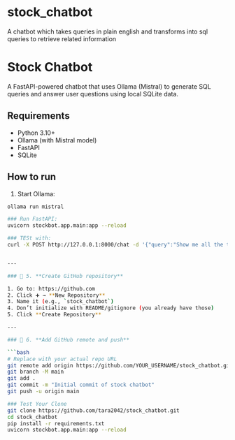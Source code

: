 # stock_chatbot
A chatbot which takes queries in plain english and transforms into sql queries to retrieve related information


# Stock Chatbot

A FastAPI-powered chatbot that uses Ollama (Mistral) to generate SQL queries and answer user questions using local SQLite data.

## Requirements
- Python 3.10+
- Ollama (with Mistral model)
- FastAPI
- SQLite

## How to run

1. Start Ollama:
```bash
ollama run mistral

### Run FastAPI:
uvicorn stockbot.app.main:app --reload

### TESt with:
curl -X POST http://127.0.0.1:8000/chat -d '{"query":"Show me all the top indices on 2025-07-22"}' -H "Content-Type: application/json"


---

### 🧬 5. **Create GitHub repository**

1. Go to: https://github.com
2. Click ➕ → **New Repository**
3. Name it (e.g., `stock_chatbot`)
4. Don’t initialize with README/gitignore (you already have those)
5. Click **Create Repository**

---

### 🔗 6. **Add GitHub remote and push**

```bash
# Replace with your actual repo URL
git remote add origin https://github.com/YOUR_USERNAME/stock_chatbot.git
git branch -M main
git add .
git commit -m "Initial commit of stock chatbot"
git push -u origin main

### Test Your Clone
git clone https://github.com/tara2042/stock_chatbot.git
cd stock_chatbot
pip install -r requirements.txt
uvicorn stockbot.app.main:app --reload
